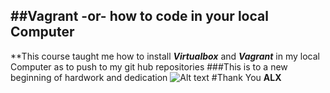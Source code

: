 ##Vagrant -or- how to code in your local Computer
---
**This course taught me how to install ***Virtualbox*** and ***Vagrant*** in my local Computer as to push to my git hub repositories
###This is to a new beginning of hardwork and dedication
![Alt text](https://www.shorturl.at/lAUW8)
#Thank You **ALX**